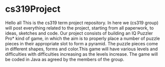 # cs319Project
Hello all
This is the cs319 term project repository. In here we (cs319 group) will post everything related to the project, starting from all paperwork, to ideas, sketches and code. Our project consists of building an IQ Puzzler Pro* kind of game, in which the aim is to properly  place a number of puzzle pieces in their appropriate slot to form a pyramid. The puzzle pieces come in different shapes, forms and color.This game will have various levels and difficulties with difficulties increasing as the levels increase. The game will be coded in Java as agreed by the members of the group.
